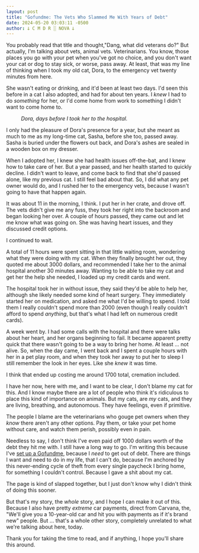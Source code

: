```yaml
---
layout: post
title: "Gofundme: The Vets Who Slammed Me With Years of Debt"
date: 2024-05-20 03:03:11 -0500
author: 𐕣 C M D R ░ NOVA 𐕣
---
```


<!-- wp:paragraph -->
<p>You probably read that title and thought,"Dang, what did veterans do?" But actually, I'm talking about vets, animal vets. Veterinarians. You know, those places you go with your pet when you've got no choice, and you don't want your cat or dog to stay sick, or worse, pass away. At least, that was my line of thinking when I took my old cat, Dora, to the emergency vet twenty minutes from here.</p>
<!-- /wp:paragraph -->

<!-- wp:paragraph -->
<p>She wasn't eating or drinking, and it'd been at least two days. I'd seen this before in a cat I also adopted, and had for about ten years. I <em>knew</em> I had to do <em>something</em> for her, or I'd come home from work to something I didn't want to come home to.</p>
<!-- /wp:paragraph -->

<!-- wp:image {"id":1682,"sizeSlug":"large","linkDestination":"none","align":"center"} -->
<figure class="wp-block-image aligncenter size-large"><img src="https://cmdr-nova.online/wp-content/uploads/2024/05/dora-edited.jpg" alt="" class="wp-image-1682"/><figcaption class="wp-element-caption"><em>Dora, days before I took her to the hospital.</em></figcaption></figure>
<!-- /wp:image -->

<!-- wp:paragraph -->
<p>I only had the pleasure of Dora's presence for a year, but she meant as much to me as my long-time cat, Sasha, before she too, passed away. Sasha is buried under the flowers out back, and Dora's ashes are sealed in a wooden box on my dresser.</p>
<!-- /wp:paragraph -->

<!-- wp:paragraph -->
<p>When I adopted her, I knew she had health issues off-the-bat, and I knew how to take care of her. But a year passed, and her health started to quickly decline. I didn't want to leave, and come back to find that she'd passed alone, like my previous cat. I still feel bad about that. So, I did what any pet owner would do, and I rushed her to the emergency vets, because I wasn't going to have that happen again.</p>
<!-- /wp:paragraph -->

<!-- wp:paragraph -->
<p>It was about 11 in the morning, I think. I put her in her crate, and drove off. The vets didn't give me any fuss, they took her right into the backroom and began looking her over. A couple of hours passed, they came out and let me know what was going on. She was having heart issues, and they discussed credit options. </p>
<!-- /wp:paragraph -->

<!-- wp:paragraph -->
<p>I continued to wait.</p>
<!-- /wp:paragraph -->

<!-- wp:paragraph -->
<p>A total of 11 hours were spent sitting in that little waiting room, wondering what they were doing with my cat. When they finally brought her out, they quoted me about 3000 dollars, and recommended I take her to the animal hospital another 30 minutes away. Wanting to be able to take my cat and get her the help she needed, I loaded up my credit cards and went.</p>
<!-- /wp:paragraph -->

<!-- wp:paragraph -->
<p>The hospital took her in without issue, they said they'd be able to help her, although she likely needed some kind of heart surgery. They immediately started her on medication, and asked me what I'd be willing to spend. I told them I really couldn't spend more than 2000 (even though I really couldn't afford to spend <em>anything</em>, but that's what I had left on numerous credit cards).</p>
<!-- /wp:paragraph -->

<!-- wp:paragraph -->
<p>A week went by. I had some calls with the hospital and there were talks about her heart, and her organs beginning to fail. It became apparent pretty quick that there wasn't going to be a way to bring her home. At least ... not alive. So, when the day came, I went back and I spent a couple hours with her in a pet play room, and when they took her away to put her to sleep I still remember the look in her eyes. Like she <em>knew</em> it was time.</p>
<!-- /wp:paragraph -->

<!-- wp:paragraph -->
<p>I think that ended up costing me around 1700 total, cremation included.</p>
<!-- /wp:paragraph -->

<!-- wp:paragraph -->
<p>I have her now, here with me, and I want to be clear, I don't blame my cat for this. And I know maybe there are a lot of people who think it's ridiculous to place this kind of importance on animals. But my cats, are <em>my</em> cats, and they are living, breathing, and autonomous. They have feelings, even if primitive.</p>
<!-- /wp:paragraph -->

<!-- wp:paragraph -->
<p>The people I blame are the veterinarians who gouge pet owners when they <em>know</em> there aren't any other options. Pay them, or take your pet home without care, and watch them perish, possibly even in pain.</p>
<!-- /wp:paragraph -->

<!-- wp:paragraph -->
<p>Needless to say, I don't think I've even paid off 1000 dollars worth of the debt they hit me with. I still have a long way to go. I'm writing this because I've <a href="https://www.gofundme.com/f/help-ryan-overcome-his-debt-crisis">set up a Gofundme</a>, because I <em>need</em> to get out of debt. There are things I want and need to do in my life, that I can't do, because I'm anchored by this never-ending cycle of theft from every single paycheck I bring home, for something I couldn't control. Because I gave a shit about my cat.</p>
<!-- /wp:paragraph -->

<!-- wp:paragraph -->
<p>The page is kind of slapped together, but I just don't know why I didn't think of doing this sooner. </p>
<!-- /wp:paragraph -->

<!-- wp:paragraph -->
<p>But that's my story, the <em>whole</em> story, and I hope I can make it out of this. Because I also have pretty <em>extreme</em> car payments, direct from Carvana, the, "We'll give you a 10-year-old car and hit you with payments as if it's brand new" people. But ... that's a whole other story, completely unrelated to what we're talking about here, today.</p>
<!-- /wp:paragraph -->

<!-- wp:paragraph -->
<p>Thank you for taking the time to read, and if anything, I hope you'll share this around.</p>
<!-- /wp:paragraph -->
